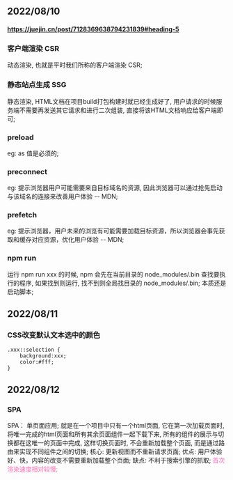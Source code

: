 ## 2022/08/10
#### https://juejin.cn/post/7128369638794231839#heading-5
### 客户端渲染 CSR
动态渲染, 也就是平时我们所称的客户端渲染 CSR;
### 静态站点生成 SSG
静态渲染, HTML文档在项目build打包构建时就已经生成好了, 用户请求的时候服务端不需要再发送其它请求和进行二次组装, 直接将该HTML文档响应给客户端即可;
### preload
eg: <link as="script" rel="preload" href="js">
as 值是必须的;
### preconnect
eg: <link rel="preconnect" href="xxx">
提示浏览器用户可能需要来自目标域名的资源, 因此浏览器可以通过抢先启动与该域名的连接来改善用户体验 -- MDN;
### prefetch
eg: <link rel="prefetch" href="/.json" crossorigin="anonymous" as="fetch">
提示浏览器，用户未来的浏览有可能需要加载目标资源，所以浏览器会事先获取和缓存对应资源，优化用户体验 -- MDN;
### npm run
运行 npm run xxx 的时候, npm 会先在当前目录的 node_modules/.bin 查找要执行的程序, 如果找到则运行, 找不到则全局找目录的 node_modules/.bin;
本质还是启动脚本;
## 2022/08/11
### CSS改变默认文本选中的颜色
```
.xxx::selection {
    background:xxx;
    color:#fff;
}
```
## 2022/08/12
### SPA
SPA： 单页面应用; 就是在一个项目中只有一个html页面, 它在第一次加载页面时, 将唯一完成的html页面和所有其余页面组件一起下载下来, 所有的组件的展示与切换都在这唯一的页面中完成, 这样切换页面时, 不会重新加载整个页面, 而是通过路由来实现不同组件之间的切换;
核心: 更新视图而不重新请求页面;
优点: 用户体验好、快，内容的改变不需要重新加载整个页面;
缺点: 不利于搜索引擎的抓取;
      <font style="color:hotpink">首次渲染速度相对较慢;</font>
